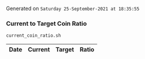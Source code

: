 Generated on `Saturday 25-September-2021 at 18:35:55`

### Current to Target Coin Ratio
`current_coin_ratio.sh`

Date|Current|Target|Ratio
---|---|---|---

